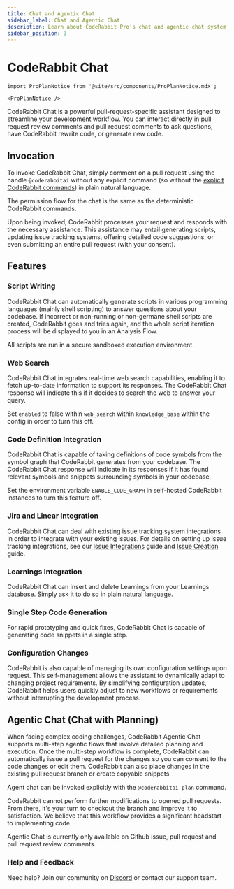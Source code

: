 ```yaml
---
title: Chat and Agentic Chat
sidebar_label: Chat and Agentic Chat
description: Learn about CodeRabbit Pro's chat and agentic chat system
sidebar_position: 3
---
```


# CodeRabbit Chat

```mdx-code-block
import ProPlanNotice from '@site/src/components/ProPlanNotice.mdx';

<ProPlanNotice />
```

CodeRabbit Chat is a powerful pull-request-specific assistant designed to streamline your development workflow. You can interact directly in pull request review comments and pull request comments to ask questions, have CodeRabbit rewrite code, or generate new code.

## Invocation

To invoke CodeRabbit Chat, simply comment on a pull request using the handle `@coderabbitai` without any explicit command (so without the [explicit CodeRabbit commands](./commands.md)) in plain natural language.

The permission flow for the chat is the same as the deterministic CodeRabbit commands.

Upon being invoked, CodeRabbit processes your request and responds with the necessary assistance. This assistance may entail generating scripts, updating issue tracking systems, offering detailed code suggestions, or even submitting an entire pull request (with your consent).

## Features

### Script Writing

CodeRabbit Chat can automatically generate scripts in various programming languages (mainly shell scripting) to answer questions about your codebase. If incorrect or non-running or non-germane shell scripts are created, CodeRabbit goes and tries again, and the whole script iteration process will be displayed to you in an Analysis Flow.

All scripts are run in a secure sandboxed execution environment.

### Web Search

CodeRabbit Chat integrates real-time web search capabilities, enabling it to fetch up-to-date information to support its responses. The CodeRabbit Chat response will indicate this if it decides to search the web to answer your query.

Set `enabled` to false within `web_search` within `knowledge_base` within the config in order to turn this off.

### Code Definition Integration

CodeRabbit Chat is capable of taking definitions of code symbols from the symbol graph that CodeRabbit generates from your codebase. The CodeRabbit Chat response will indicate in its responses if it has found relevant symbols and snippets surrounding symbols in your codebase.

Set the environment variable `ENABLE_CODE_GRAPH` in self-hosted CodeRabbit instances to turn this feature off.

### Jira and Linear Integration

CodeRabbit Chat can deal with existing issue tracking system integrations in order to integrate with your existing issues. For details on setting up issue tracking integrations, see our [Issue Integrations](../integrations/issue-integrations.md) guide and [Issue Creation](./issue-creation.md) guide.

### Learnings Integration

CodeRabbit Chat can insert and delete Learnings from your Learnings database. Simply ask it to do so in plain natural language.

### Single Step Code Generation

For rapid prototyping and quick fixes, CodeRabbit Chat is capable of generating code snippets in a single step.

### Configuration Changes

CodeRabbit is also capable of managing its own configuration settings upon request. This self-management allows the assistant to dynamically adapt to changing project requirements. By simplifying configuration updates, CodeRabbit helps users quickly adjust to new workflows or requirements without interrupting the development process.

## Agentic Chat (Chat with Planning)

When facing complex coding challenges, CodeRabbit Agentic Chat supports multi-step agentic flows that involve detailed planning and execution. Once the multi-step workflow is complete, CodeRabbit can automatically issue a pull request for the changes so you can consent to the code changes or edit them. CodeRabbit can also place changes in the existing pull request branch or create copyable snippets.

Agent chat can be invoked explicitly with the `@coderabbitai plan` command.

CodeRabbit cannot perform further modifications to opened pull requests. From there, it's your turn to checkout the branch and improve it to satisfaction. We believe that this workflow provides a significant headstart to implementing code.

Agentic Chat is currently only available on Github issue, pull request and pull request review comments.

### Help and Feedback

Need help? Join our community on [Discord](https://discord.gg/coderabbit) or contact our support team.
